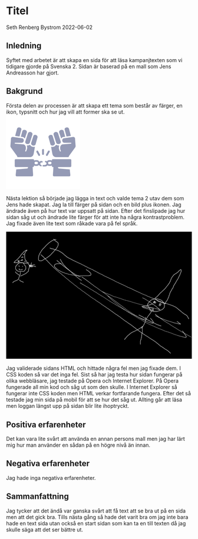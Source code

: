 # Titel

Seth Renberg Bystrom 2022-06-02

## Inledning

Syftet med arbetet är att skapa en sida för att läsa kampanjtexten som vi tidigare gjorde på Svenska 2. Sidan är baserad på en mall som Jens Andreasson har gjort.

## Bakgrund

Första delen av processen är att skapa ett tema som består av färger, en ikon, typsnitt och hur jag vill att former ska se ut. 
![CensurLogo](/img/CensurLogo.png)

Nästa lektion så började jag lägga in text och valde tema 2 utav dem som Jens hade skapat. Jag la till färger på sidan och en bild plus ikonen. Jag ändrade även på hur text var uppsatt på sidan. Efter det finslipade jag hur sidan såg ut och ändrade lite färger för att inte ha några kontrastproblem. Jag fixade även lite text som råkade vara på fel språk. 

![CensurTrollkarl](/img/BlackWizard.png)

Jag validerade sidans HTML och hittade några fel men jag fixade dem. I CSS koden så var det inga fel. Sist så har jag testa hur sidan fungerar på olika webbläsare, jag testade på Opera och Internet Explorer. På Opera fungerade all min kod och såg ut som den skulle. I Internet Explorer så fungerar inte CSS koden men HTML verkar fortfarande fungera. Efter det så testade jag min sida på mobil för att se hur det såg ut. Allting går att läsa men loggan längst upp på sidan blir lite ihoptryckt.

## Positiva erfarenheter

Det kan vara lite svårt att använda en annan persons mall men jag har lärt mig hur man använder en sådan på en högre nivå än innan. 

## Negativa erfarenheter

Jag hade inga negativa erfarenheter.

## Sammanfattning

Jag tycker att det ändå var ganska svårt att få text att se bra ut på en sida men att det gick bra. Tills nästa gång så hade det varit bra om jag inte bara hade en text sida utan också en start sidan som kan ta en till texten då jag skulle säga att det ser bättre ut. 
